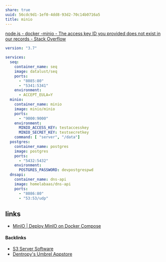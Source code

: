 ```yaml
---
share: true
uuid: 56cdc9d1-1ef0-4dd8-93d2-70c14b0716a5
title: minio
---
```

[node.js - docker -minio - The access key ID you provided does not exist in our records - Stack Overflow](https://stackoverflow.com/questions/59339217/docker-minio-the-access-key-id-you-provided-does-not-exist-in-our-records)

``` yaml
version: "3.7"

services:
  seq:
    container_name: seq
    image: datalust/seq
    ports:
      - "8085:80"
      - "5341:5341"
    environment:
      - ACCEPT_EULA=Y
  minio:
    container_name: minio
    image: minio/minio
    ports:
      - "9000:9000"
    environment:
      MINIO_ACCESS_KEY: testaccesskey
      MINIO_SECRET_KEY: testsecretkey
    command: [ "server", "/data"]
  postgres:
    container_name: postgres
    image: postgres
    ports:
      - "5432:5432"
    environment:
      POSTGRES_PASSWORD: devpostgrespwd
  dnsapi:
    container_name: dns-api
    image: homelabaas/dns-api
    ports:
      - "8086:80"
      - "53:53/udp"
```

## links

* [MinIO | Deploy MinIO on Docker Compose](https://docs.min.io/docs/deploy-minio-on-docker-compose.html)

#### Backlinks

* [S3 Server Software](/a5775d07-c101-43c4-a9f3-53263119419e)
* [Dentropy's Umbrel Appstore](/fcc49407-81d6-4576-8eeb-9a3b3c843f75)